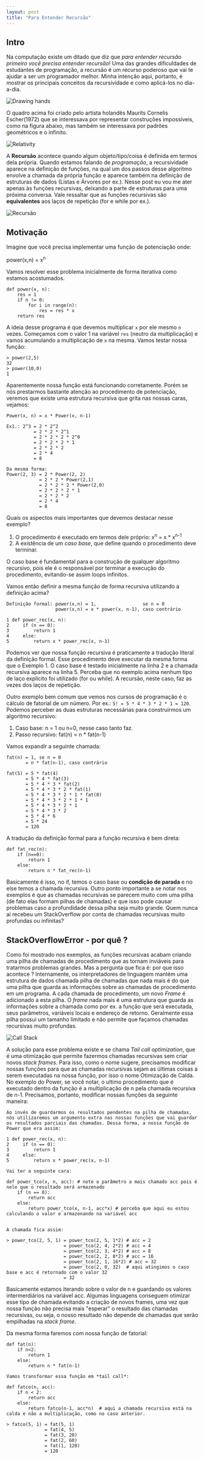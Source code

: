 ```yaml
---
layout: post
title: "Para Entender Recursão"
---
```


## Intro

Na computação existe um ditado que diz que *para entender recursão primeiro você precisa entender recursão*! Uma das grandes dificuldades de estudantes de programação, a recursão é um recurso poderoso que vai te ajudar a ser um programador melhor. Minha intenção aqui, portanto, é mostrar os principais conceitos da recursividade e como aplicá-los no dia-a-dia.

![Drawing hands](https://uploads4.wikiart.org/images/m-c-escher/drawing-hands.jpg!Large.jpg "Quadro do pintor Escher")

O quadro acima foi criado pelo artista holandês Maurits Cornelis Escher(1972) que se interessava por representar construções impossíveis, como na figura abaixo, mas também se interessava por padrões geométricos e o infinito.

![Relativity](https://amusearte.hypotheses.org/files/2017/11/relativity-lattice-500x469.jpg "M.C. Escher")

A **Recursão** acontece quando algum objeto/tipo/coisa é definida em termos dela própria. Quando estamos falando de *programação*, a recursividade aparece na definição de funções, na qual um dos passos desse algoritmo envolve a chamada da própria função e aparece também na definição de estruturas de dados (Listas e Árvores por ex.). Nesse post eu vou me ater apenas às funções recursivas, deixando a parte de estruturas para uma próxima conversa. Vale ressaltar que as funções recursivas são **equivalentes** aos laços de repetição (for e while por ex.).

![Recursão](https://theburningmonk.com/wp-content/uploads/2017/08/recursion-01.png "Recursão")

## Motivação

Imagine que você precisa implementar uma função de potenciação onde:

power(x,n) = x<sup>n</sup>

Vamos resolver esse problema inicialmente de forma iterativa como estamos acostumados.

```
def power(x, n):
    res = 1
    if n != 0:
        for i in range(n):
            res = res * x
    return res
```

A ideia desse programa é que devemos multiplicar ```x``` por ele mesmo ```n``` vezes. Começamos com o valor 1 na variável `res` (neutro da multiplicação) e vamos acumulando a multiplicação de `x` na mesma.
Vamos testar nossa função:

```
> power(2,5)
32
> power(10,0)
1
```

Aparentemente nossa função está funcionando corretamente. Porém se nós prestarmos bastante atenção ao procedimento de potenciação, veremos que existe uma estrutura recursiva que grita nas nossas caras, vejamos:

```
Power(x, n) = x * Power(x, n-1)

Ex1.: 2^3 = 2 * 2^2
          = 2 * 2 * 2^1
          = 2 * 2 * 2 * 2^0
          = 2 * 2 * 2 * 1
          = 2 * 2 * 2
          = 2 * 4
          = 8
```
```
Da mesma forma:
Power(2, 3) = 2 * Power(2, 2)
            = 2 * 2 * Power(2,1)
            = 2 * 2 * 2 * Power(2,0)
            = 2 * 2 * 2 * 1
            = 2 * 2 * 2
            = 2 * 4
            = 8

```

Quais os aspectos mais importantes que devemos destacar nesse exemplo?

1. O procedimento é executado em termos dele próprio: x<sup>n</sup> = x * x<sup>n-1</sup>
2. A existência de um *caso base*, que define quando o procedimento deve terminar.

O caso base é fundamental para a construção de qualquer algoritmo recursivo, pois ele é o responsável por terminar a execução do procedimento, evitando-se assim loops infinitos.

Vamos então definir a mesma função de forma recursiva utilizando a definição acima?

```
Definição formal: power(x,n) = 1,                 se n = 0
                  power(x,n) = x * power(x, n-1), caso contrário

1 def power_rec(x, n):
2     if (n == 0):
3         return 1
4     else:
5         return x * power_rec(x, n-1)
```
Podemos ver que nossa função recursiva é praticamente a tradução literal da definição formal. Esse procedimento deve executar da mesma forma que o Exemplo 1. O caso base é testado inicialmente na linha 2 e a chamada recursiva aparece na linha 5. Perceba que no exemplo acima nenhum tipo de laço explícito foi utilizado (for ou while). A recursão, neste caso, faz as vezes dos laços de repetição.


Outro exemplo bem comum que vemos nos cursos de programação é o cálculo de fatorial de um número. Por ex.: ```5! = 5 * 4 * 3 * 2 * 1 = 120```. Podemos perceber as duas estruturas necessárias para construirmos um algoritmo recursivo:

1. Caso base: n = 1 ou n=0, nesse caso tanto faz.
2. Passo recursivo: fat(n) = n * fat(n-1)

Vamos expandir a seguinte chamada:
```
fat(n) = 1, se n = 0
       = n * fat(n-1), caso contrário

fat(5) = 5 * fat(4)
       = 5 * 4 * fat(3)
       = 5 * 4 * 3 * fat(2)
       = 5 * 4 * 3 * 2 * fat(1)
       = 5 * 4 * 3 * 2 * 1 * fat(0)
       = 5 * 4 * 3 * 2 * 1 * 1
       = 5 * 4 * 3 * 2 * 1
       = 5 * 4 * 3 * 2
       = 5 * 4 * 6
       = 5 * 24
       = 120
```

A tradução da definição formal para a função recursiva é bem direta:
```
def fat_rec(n):
    if (n==0):
        return 1
    else:
        return n * fat_rec(n-1)
```

Basicamente é isso, no if, temos o caso base ou __condição de parada__ e no else temos a chamada recursiva. Outro ponto importante a se notar nos exemplos é que as chamadas recursivas se parecem muito com uma pilha (de fato elas formam pilhas de chamadas) e que isso pode causar problemas caso a profundidade dessa pilha seja muito grande. Quem nunca aí recebeu um StackOverflow por conta de chamadas recursivas muito profundas ou infinitas?


## StackOverflowError - por quê ?

Como foi mostrado nos exemplos, as funções recursivas acabam criando uma pilha de chamadas de procedimento que as tornam inviáveis para tratarmos problemas grandes. Mas a pergunta que fica é: por que isso acontece ? Internamente, os interpretadores de linguagem mantém uma estrutura de dados chamada pilha de chamadas que nada mais é do que uma pilha que guarda as informações sobre as chamadas de procedimento em um programa. A cada chamada de procedimento, um novo *Frame* é adicionado a esta pilha. O *frame* nada mais é uma estrutura que guarda as informações sobre a chamada como por ex. a função que será executada, seus parâmetros, variáveis locais e endereço de retorno. Geralmente essa pilha possui um tamanho limitado e não permite que façamos chamadas recursivas muito profundas.

![Call Stack](https://upload.wikimedia.org/wikipedia/commons/thumb/1/1f/Call-stack-layout.svg/1200px-Call-stack-layout.svg.png "Dois stack frames na pilha de chamadas")

A solução para esse problema existe e se chama *Tail call optimization*, que é uma otimização que permite fazermos chamadas recursivas sem criar novos *stack frames*. Para isso, como o nome sugere, precisamos modificar nossas funções para que as chamadas recursivas sejam as últimas coisas a serem executadas na nossa função, por isso o nome Otimização de Calda. No exemplo do Power, se você notar, o ultimo procedimento que é executado dentro da função é a multiplicação de n pela chamada recursiva de n-1. Precisamos, portanto, modificar nossas funções da seguinte maneira:

```
Ao invés de guardarmos os resultados pendentes na pilha de chamadas, nós utilizaremos um argumento extra nas nossas funções que vai guardar os resultados parciais das chamadas. Dessa forma, a nossa função de Power que era assim:

1 def power_rec(x, n):
2     if (n == 0):
3         return 1
4     else:
5         return x * power_rec(x, n-1)

Vai ter a seguinte cara:

def power_tco(x, n, acc): # note o parâmetro a mais chamado acc pois é nele que o resultado será armazenado
    if (n == 0):
        return acc
    else:
        return power_tco(x, n-1, acc*x) # perceba que aqui eu estou calculando o valor e armazenando na variável acc


A chamada fica assim:

> power_tco(2, 5, 1) = power_tco(2, 5, 1*2) # acc = 2
                     = power_tco(2, 4, 2*2) # acc = 4
                     = power_tco(2, 3, 4*2) # acc = 8
                     = power_tco(2, 2, 8*2) # acc = 16
                     = power_tco(2, 1, 16*2) # acc = 32
                     = power_tco(2, 0, 32)  # aqui atingimos o caso base e acc é retornado com o valor 32
                     = 32
```
Basicamente estamos iterando sobre o valor de n e guardando os valores intermerdiários na variável acc. Algumas linguagens conseguem otimizar esse tipo de chamada evitando a criação de novos frames, uma vez que nossa função não precisa mais "esperar" o resultado das chamadas recursivas, ou seja, o nosso resultado não depende de chamadas que serão empilhadas na *stack frame*.


Da mesma forma faremos com nossa função de fatorial:

```
def fat(n):
    if n<2:
        return 1
    else:
        return n * fat(n-1)

Vamos transformar essa função em *tail call*:

def fatco(n, acc):
    if n < 2:
        return acc
    else:
        return fatco(n-1, acc*n)  # aqui a chamada recursiva está na calda e não a multiplicação, como no caso anterior.

> fatco(5, 1) = fat(5, 1)
              = fat(4, 5)
              = fat(3, 20)
              = fat(2, 60)
              = fat(1, 120)
              = 120
```
